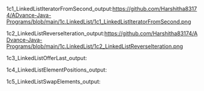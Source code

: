 1c1_LinkedListIteratorFromSecond_output:https://github.com/Harshitha83174/ADvance-Java-Programs/blob/main/1c.LinkedList/1c1_LinkedListIteratorFromSecond.png

1c2_LinkedListReverseIteration_output:https://github.com/Harshitha83174/ADvance-Java-Programs/blob/main/1c.LinkedList/1c2_LinkedListReverseIteration.png

1c3_LinkedListOfferLast_output:

1c4_LinkedListElementPositions_output:

1c5_LinkedListSwapElements_output:
